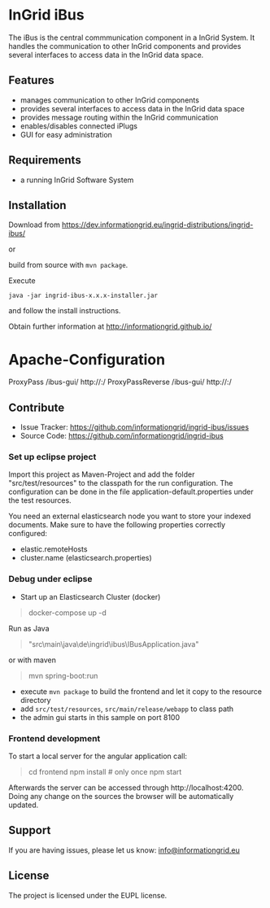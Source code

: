 

InGrid iBus
========

The iBus is the central commmunication component in a InGrid System. It handles the communication to other InGrid components and provides several interfaces to access data in the InGrid data space.


Features
--------

- manages communication to other InGrid components
- provides several interfaces to access data in the InGrid data space
- provides message routing within the InGrid communication
- enables/disables connected iPlugs
- GUI for easy administration


Requirements
-------------

- a running InGrid Software System

Installation
------------

Download from https://dev.informationgrid.eu/ingrid-distributions/ingrid-ibus/
 
or

build from source with `mvn package`.

Execute

```
java -jar ingrid-ibus-x.x.x-installer.jar
```

and follow the install instructions.

Obtain further information at http://informationgrid.github.io/

# Apache-Configuration

ProxyPass /ibus-gui/ http://<ip-address>:<port>/
ProxyPassReverse /ibus-gui/ http://<ip-address>:<port>/

Contribute
----------

- Issue Tracker: https://github.com/informationgrid/ingrid-ibus/issues
- Source Code: https://github.com/informationgrid/ingrid-ibus
 
### Set up eclipse project

Import this project as Maven-Project and add the folder "src/test/resources" to the classpath for the run configuration.
The configuration can be done in the file application-default.properties under the test resources.

You need an external elasticsearch node you want to store your indexed documents. Make sure to have the following properties correctly configured:

- elastic.remoteHosts
- cluster.name (elasticsearch.properties)



### Debug under eclipse
- Start up an Elasticsearch Cluster (docker)

> docker-compose up -d

Run as Java 

> "src\main\java\de\ingrid\ibus\IBusApplication.java"

or with maven

> mvn spring-boot:run

- execute `mvn package` to build the frontend and let it copy to the resource directory
- add `src/test/resources`, `src/main/release/webapp`  to class path
- the admin gui starts in this sample on port 8100

### Frontend development

To start a local server for the angular application call:

> cd frontend
> npm install # only once
> npm start

Afterwards the server can be accessed through http://localhost:4200. Doing any change on the sources the browser will be automatically updated.

Support
-------

If you are having issues, please let us know: info@informationgrid.eu

License
-------

The project is licensed under the EUPL license.
